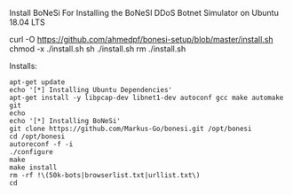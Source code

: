 Install BoNeSi
For Installing the BoNeSI DDoS Botnet Simulator on Ubuntu 18.04 LTS


curl -O https://github.com/ahmedpf/bonesi-setup/blob/master/install.sh
chmod -x ./install.sh
sh ./install.sh
rm ./install.sh

Installs:

    apt-get update
    echo '[*] Installing Ubuntu Dependencies'
    apt-get install -y libpcap-dev libnet1-dev autoconf gcc make automake git
    echo
    echo '[*] Installing BoNeSi'
    git clone https://github.com/Markus-Go/bonesi.git /opt/bonesi
    cd /opt/bonesi
    autoreconf -f -i
    ./configure
    make
    make install
    rm -rf !\(50k-bots|browserlist.txt|urllist.txt\)
    cd


